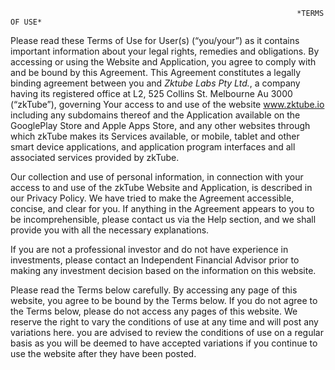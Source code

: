                                                                     *TERMS OF USE*

Please read these Terms of Use for User(s) (“you/your”) as it contains important information about your legal rights, remedies and obligations. By accessing or using the Website and Application, you agree to comply with and be bound by this Agreement. This Agreement constitutes a legally binding agreement between you and *Zktube Labs Pty Ltd.*, a company having its registered office at L2, 525 Collins St. Melbourne Au 3000 (“zkTube”), governing Your access to and use of the website www.zktube.io including any subdomains thereof and the Application available on the GooglePlay Store and Apple Apps Store, and any other websites through which zkTube makes its Services available, or mobile, tablet and other smart device applications, and application program interfaces and all associated services provided by zkTube. 

Our collection and use of personal information, in connection with your access to and use of the zkTube Website and Application, is described in our Privacy Policy. We have tried to make the Agreement accessible, concise, and clear for you. If anything in the Agreement appears to you to be incomprehensible, please contact us via the Help section, and we shall provide you with all the necessary explanations.

If you are not a professional investor and do not have experience in investments, please contact an Independent Financial Advisor prior to making any investment decision based on the information on this website.

Please read the Terms below carefully. By accessing any page of this website, you agree to be bound by the Terms below. If you do not agree to the Terms below, please do not access any pages of this website. We reserve the right to vary the conditions of use at any time and will post any variations here. you are advised to review the conditions of use on a regular basis as you will be deemed to have accepted variations if you continue to use the website after they have been posted.
